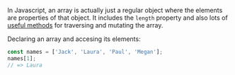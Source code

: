 In Javascript, an array is actually just a regular object where the elements are properties of that object. It includes the `length` property and also lots of [useful methods][array-docs] for traversing and mutating the array.

Declaring an array and accesing its elements:

```javascript
const names = ['Jack', 'Laura', 'Paul', 'Megan'];
names[1];
// => Laura
```

[array-docs]: https://developer.mozilla.org/en-US/docs/Web/JavaScript/Reference/Global_Objects/Array#Instance_methods

